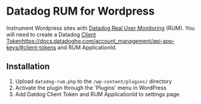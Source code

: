 # Datadog RUM for Wordpress
  
Instrument Wordpress sites with [Datadog Real User Monitoring](https://docs.datadoghq.com/real_user_monitoring/installation/) (RUM).
You will need to create a Datadog [Client Token]()https://docs.datadoghq.com/account_management/api-app-keys/#client-tokens and RUM ApplicationId.

##  Installation

1. Upload `datadog-rum.php` to the `/wp-content/plugins/` directory
1. Activate the plugin through the 'Plugins' menu in WordPress
1. Add Datdog Client Token and RUM ApplicationId to settings page.
